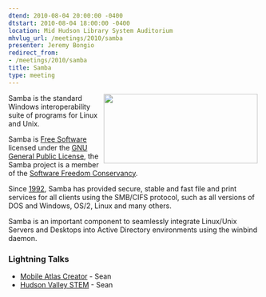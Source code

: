 ```yaml
---
dtend: 2010-08-04 20:00:00 -0400
dtstart: 2010-08-04 18:00:00 -0400
location: Mid Hudson Library System Auditorium
mhvlug_url: /meetings/2010/samba
presenter: Jeremy Bongio
redirect_from:
- /meetings/2010/samba
title: Samba
type: meeting
---
```



<img align="right" alt="" height="139" hspace="5" src="/sites/default/files/bgHeader.png" width="308" />Samba is the standard Windows interoperability suite of programs for Linux and Unix.

Samba is [Free Software](http://www.gnu.org/philosophy/free-sw.html) licensed under the [GNU General Public License](http://www.samba.org/samba/docs/GPL.html), the Samba project is a member of the [Software Freedom Conservancy](http://sfconservancy.org/).

Since [1992](http://www.samba.org/samba/docs/10years.html), Samba has provided secure, stable and fast file and print services for all clients using the SMB/CIFS protocol, such as all versions of DOS and Windows, OS/2, Linux and many others.

Samba is an important component to seamlessly integrate Linux/Unix Servers and Desktops into Active Directory environments using the winbind daemon.

### Lightning Talks
- [Mobile Atlas Creator](http://mobac.dnsalias.org/) - Sean
- [Hudson Valley STEM](http://hvstem.org) - Sean